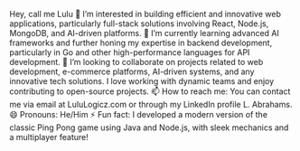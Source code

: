 Hey, call me Lulu
👀 I’m interested in building efficient and innovative web applications, particularly full-stack solutions involving React, Node.js, MongoDB, and AI-driven platforms.
🌱 I’m currently learning advanced AI frameworks and further honing my expertise in backend development, particularly in Go and other high-performance languages for API development.
💞️ I’m looking to collaborate on projects related to web development, e-commerce platforms, AI-driven systems, and any innovative tech solutions. I love working with dynamic teams and enjoy contributing to open-source projects.
📫 How to reach me: You can contact me via email at LuluLogicz.com or through my LinkedIn profile L. Abrahams.
😄 Pronouns: He/Him
⚡ Fun fact: I developed a modern version of the classic Ping Pong game using Java and Node.js, with sleek mechanics and a multiplayer feature!
<!--- LuluLogics/LuluLogics is a ✨ special ✨ repository because its `README.md` (this file) appears on your GitHub profile. You can click the Preview link to take a look at your changes. --->
